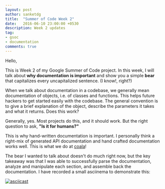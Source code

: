 ```yaml
---
layout: post
author: sanketdg
title:  "Summer of Code Week 2"
date:   2016-06-10 23:00:00 +0530
description: Week 2 updates
tag:
- gsoc
- documentation
comments: true
---
```


Hello,

This is Week 2 of my Google Summer of Code project. In this week, I will
talk about __why documentation is important__ and show you a simple
__bear__ that capitalizes every uncapitalized sentence. (I know!, right?)

When we talk about documentation in a codebase, we generally mean
documentation of objects, i.e. of classes and functions. This helps
future hackers to get started easily with the codebase.
The general convention is to give a brief explanation of the object,
describe the parameters it takes and what it returns. Does this work?

Generally, yes. Most projects do this, and it should work. But the
right question to ask, __"Is it for humans?"__

This is why hand-written documentation is important. I personally
think a right-mix of generated API documentation and hand crafted
documentation works well. This is what we do at [coala]!

The bear I wanted to talk about doesn't do much
right now, but the key takeaway was that I was able to successfully
parse the documentation, analyze and manipulate each section, and
assemble back the documentation. I have recorded a small asciinema
to demonstrate this:

[![asciicast](https://asciinema.org/a/6hffypg4f1w5qqkh4ndhc3dqq.png)](https://asciinema.org/a/6hffypg4f1w5qqkh4ndhc3dqq)

[coala]: http://coala.readthedocs.io/en/latest/
